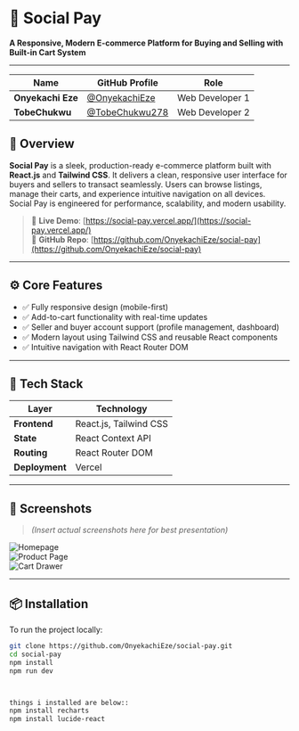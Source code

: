 # 💸 Social Pay

**A Responsive, Modern E-commerce Platform for Buying and Selling with Built-in Cart System**

---

| Name           | GitHub Profile                                     | Role               |
| -------------- | -------------------------------------------------- | ------------------ |
| **Onyekachi Eze**     | [@OnyekachiEze](https://github.com/OnyekachiEze)   | Web Developer 1 |
| **TobeChukwu** | [@TobeChukwu278](https://github.com/TobeChukwu278) | Web Developer 2 |


## 🚀 Overview

**Social Pay** is a sleek, production-ready e-commerce platform built with **React.js** and **Tailwind CSS**. It delivers a clean, responsive user interface for buyers and sellers to transact seamlessly. Users can browse listings, manage their carts, and experience intuitive navigation on all devices. Social Pay is engineered for performance, scalability, and modern usability.

> 🔗 **Live Demo**: [https://social-pay.vercel.app/](https://social-pay.vercel.app/)  
> 📁 **GitHub Repo**: [https://github.com/OnyekachiEze/social-pay](https://github.com/OnyekachiEze/social-pay)

---

## ⚙️ Core Features

- ✅ Fully responsive design (mobile-first)
- ✅ Add-to-cart functionality with real-time updates
- ✅ Seller and buyer account support (profile management, dashboard)
- ✅ Modern layout using Tailwind CSS and reusable React components
- ✅ Intuitive navigation with React Router DOM

---

## 🧱 Tech Stack

| Layer       | Technology             |
|-------------|------------------------|
| **Frontend**| React.js, Tailwind CSS |
| **State**   | React Context API      |
| **Routing** | React Router DOM       |
| **Deployment** | Vercel              |

---

## 📸 Screenshots

> *(Insert actual screenshots here for best presentation)*

![Homepage](./screenshots/homepage.png)  
![Product Page](./screenshots/product-page.png)  
![Cart Drawer](./screenshots/cart.png)

---

## 📦 Installation

To run the project locally:

```bash
git clone https://github.com/OnyekachiEze/social-pay.git
cd social-pay
npm install
npm run dev



things i installed are below::  
npm install recharts
npm install lucide-react

